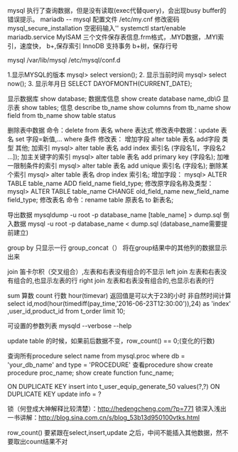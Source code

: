 
mysql 执行了查询数据，但是没有读取(exec代替query)，会出现busy buffer的错误提示。
mariadb -- mysql 配置文件 /etc/my.cnf 修改密码 mysql_secure_installation 空密码输入'' systemctl start/enable mariadb.service
MyISAM 三个文件保存表信息.frm格式，.MYD数据，.MYI索引，速度快， b+,保存索引
InnoDB 支持事务 b+树，保存行号

mysql /var/lib/mysql /etc/mysql/conf.d

1.显示MYSQL的版本
mysql> select version(); 
2. 显示当前时间
mysql> select now(); 
3. 显示年月日
SELECT DAYOFMONTH(CURRENT_DATE); 

显示数据库 show database;
	数据库信息 show create database name_db\G
显示表     show tables;
	信息 describe tb_name
		 show columns from tb_name
		 show field from tb_name
		 show table status


删除表中数据 命令：delete from 表名 where 表达式
修改表中数据：update 表名 set 字段=新值,… where 条件
修改表：
	增加字段 alter table 表名 add字段 类型 其他;
	加索引
  		 mysql> alter table 表名 add index 索引名 (字段名1[，字段名2 …]);
	加主关键字的索引
  		mysql> alter table 表名 add primary key (字段名);
	加唯一限制条件的索引
   		mysql> alter table 表名 add unique 索引名 (字段名);
	删除某个索引
   		mysql> alter table 表名 drop index 索引名;
	增加字段：
		mysql> ALTER TABLE table_name ADD field_name field_type;
	修改原字段名称及类型：
		mysql> ALTER TABLE table_name CHANGE old_field_name new_field_name field_type;
	修改表名
		命令：rename table 原表名 to 新表名;
	
导出数据 mysqldump -u root -p database_name [table_name] > dump.sql
倒入数据 mysql -u root -p database_name < dump.sql (database_name需要提前建立)

group by 只显示一行  group_concat（） 将在group结果中的其他列的数据显示出来  

join 笛卡尔积（交叉组合）,左表和右表没有组合的不显示
left join 左表和右表没有组合的,也显示左表的行
right join 左表和右表没有组合的,也显示右表的行

sum 算数 count 行数
hour(timevar) 返回值是可以大于23的小时
非自然时间计算
 	select id,mod(hour(timediff(pay_time,'2016-06-23T12:30:00')),24) as 'index' ,user_id,product_id from t_order limit 10;


可设置的参数列表
	mysqld --verbose --help


update table 的时候，如果前后数据不变，row_count() == 0;(变化的行数)

查询所有procedure
select name from mysql.proc where db = 'your_db_name' and type = 'PROCEDURE'
查看procedure
show create procedure proc_name;
show create function func_name;

ON DUPLICATE KEY
insert into t_user_equip_generate_50 values(?,?) ON DUPLICATE KEY update   info = ?
















锁（何登成大神解释比较清楚）：http://hedengcheng.com/?p=771
锁深入浅出一书讲解：http://blog.sina.com.cn/s/blog_53b13d950100vtks.html


row_count() 要紧跟在select,insert,update 之后，中间不能插入其他数据，然不要取出count结果不对
